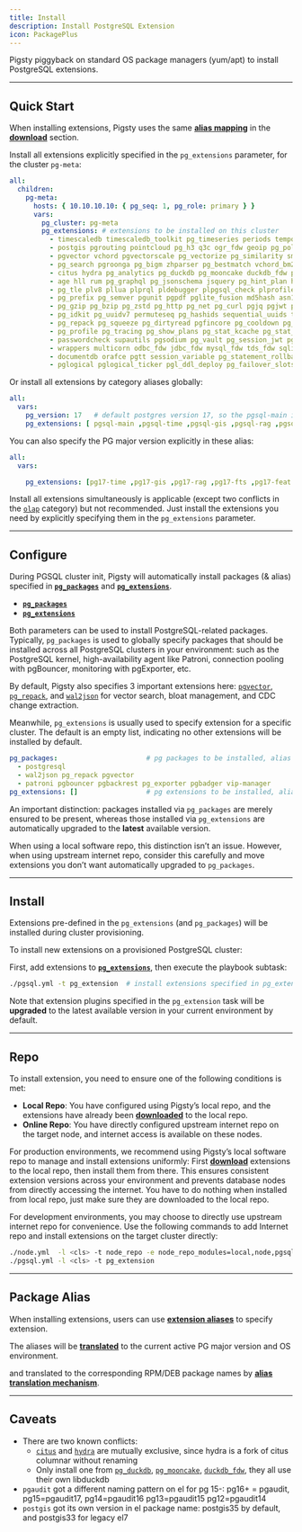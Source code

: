 ```yaml
---
title: Install
description: Install PostgreSQL Extension
icon: PackagePlus
---
```


Pigsty piggyback on standard OS package managers (yum/apt) to install PostgreSQL extensions.

------

## Quick Start

When installing extensions, Pigsty uses the same [**alias mapping**](/usage/pkg) in the [**download**](/usage/download) section.

Install all extensions explicitly specified in the `pg_extensions` parameter, for the cluster `pg-meta`:

```yaml
all:
  children:
    pg-meta:
      hosts: { 10.10.10.10: { pg_seq: 1, pg_role: primary } }
      vars:
        pg_cluster: pg-meta
        pg_extensions: # extensions to be installed on this cluster
          - timescaledb timescaledb_toolkit pg_timeseries periods temporal_tables emaj table_version pg_cron pg_task pg_later pg_background
          - postgis pgrouting pointcloud pg_h3 q3c ogr_fdw geoip pg_polyline pg_geohash #mobilitydb
          - pgvector vchord pgvectorscale pg_vectorize pg_similarity smlar pg_summarize pg_tiktoken pg4ml #pgml
          - pg_search pgroonga pg_bigm zhparser pg_bestmatch vchord_bm25 hunspell
          - citus hydra pg_analytics pg_duckdb pg_mooncake duckdb_fdw pg_parquet pg_fkpart pg_partman plproxy #pg_strom
          - age hll rum pg_graphql pg_jsonschema jsquery pg_hint_plan hypopg index_advisor pg_plan_filter imgsmlr pg_ivm pg_incremental pgmq pgq pg_cardano omnigres #rdkit
          - pg_tle plv8 pllua plprql pldebugger plpgsql_check plprofiler plsh pljava #plr #pgtap #faker #dbt2
          - pg_prefix pg_semver pgunit pgpdf pglite_fusion md5hash asn1oid roaringbitmap pgfaceting pgsphere pg_country pg_xenophile pg_currency pg_collection pgmp numeral pg_rational pguint pg_uint128 hashtypes ip4r pg_uri pgemailaddr pg_acl timestamp9 chkpass #pg_duration #debversion #pg_rrule
          - pg_gzip pg_bzip pg_zstd pg_http pg_net pg_curl pgjq pgjwt pg_smtp_client pg_html5_email_address url_encode pgsql_tweaks pg_extra_time pgpcre icu_ext pgqr pg_protobuf envvar floatfile pg_readme ddl_historization data_historization pg_schedoc pg_hashlib pg_xxhash shacrypt cryptint pg_ecdsa pgsparql
          - pg_idkit pg_uuidv7 permuteseq pg_hashids sequential_uuids topn quantile lower_quantile count_distinct omnisketch ddsketch vasco pgxicor tdigest first_last_agg extra_window_functions floatvec aggs_for_vecs aggs_for_arrays pg_arraymath pg_math pg_random pg_base36 pg_base62 pg_base58 pg_financial
          - pg_repack pg_squeeze pg_dirtyread pgfincore pg_cooldown pg_ddlx pg_prioritize pg_checksums pg_readonly pg_upless pg_permissions pgautofailover pg_catcheck preprepare pgcozy pg_orphaned pg_crash pg_cheat_funcs pg_fio pg_savior safeupdate pg_drop_events table_log #pgagent #pgpool
          - pg_profile pg_tracing pg_show_plans pg_stat_kcache pg_stat_monitor pg_qualstats pg_store_plans pg_track_settings pg_wait_sampling system_stats pg_meta pgnodemx pg_sqlog bgw_replstatus pgmeminfo toastinfo pg_explain_ui pg_relusage pagevis powa
          - passwordcheck supautils pgsodium pg_vault pg_session_jwt pg_anon pg_tde pgsmcrypto pgaudit pgauditlogtofile pg_auth_mon credcheck pgcryptokey pg_jobmon logerrors login_hook set_user pg_snakeoil pgextwlist pg_auditor sslutils pg_noset
          - wrappers multicorn odbc_fdw jdbc_fdw mysql_fdw tds_fdw sqlite_fdw pgbouncer_fdw mongo_fdw redis_fdw pg_redis_pubsub kafka_fdw hdfs_fdw firebird_fdw aws_s3 log_fdw #oracle_fdw #db2_fdw
          - documentdb orafce pgtt session_variable pg_statement_rollback pg_dbms_metadata pg_dbms_lock pgmemcache #pg_dbms_job #wiltondb
          - pglogical pglogical_ticker pgl_ddl_deploy pg_failover_slots db_migrator wal2json wal2mongo decoderbufs decoder_raw mimeo pg_fact_loader pg_bulkload #repmgr
```

Or install all extensions by category aliases globally:

```yaml
all:
  vars:
    pg_version: 17   # default postgres version 17, so the pgsql-main is equivalent to pg17-main
    pg_extensions: [ pgsql-main ,pgsql-time ,pgsql-gis ,pgsql-rag ,pgsql-fts ,pgsql-olap ,pgsql-feat ,pgsql-lang ,pgsql-type ,pgsql-util ,pgsql-func ,pgsql-admin ,pgsql-stat ,pgsql-sec ,pgsql-fdw ,pgsql-sim ,pgsql-etl]
```

You can also specify the PG major version explicitly in these alias:

```yaml
all:
  vars:

    pg_extensions: [pg17-time ,pg17-gis ,pg17-rag ,pg17-fts ,pg17-feat ,pg17-lang ,pg17-type ,pg17-util ,pg17-func ,pg17-admin ,pg17-stat ,pg17-sec ,pg17-fdw ,pg17-sim ,pg17-etl ] #,pg17-olap]
```

Install all extensions simultaneously is applicable (except two conflicts in the [`olap`](/cate/olap/) category) but not recommended. Just install the extensions you need by explicitly specifying them in the `pg_extensions` parameter.

------

## Configure

During PGSQL cluster init, Pigsty will automatically install packages (& alias) specified in [**`pg_packages`**](/docs/pgsql/param#pg_packages) and [**`pg_extensions`**](/docs/pgsql/param#pg_extensions).

- [**`pg_packages`**](/docs/pgsql/param#pg_packages)
- [**`pg_extensions`**](/docs/pgsql/param#pg_extensions)

Both parameters can be used to install PostgreSQL-related packages. Typically, `pg_packages` is used to globally specify packages that should be installed across all PostgreSQL clusters in your environment: such as the PostgreSQL kernel, high-availability agent like Patroni, connection pooling with pgBouncer, monitoring with pgExporter, etc.

By default, Pigsty also specifies 3 important extensions here: [`pgvector`](/e/vector), [`pg_repack`](/e/pg_repack), and [`wal2json`](/e/wal2json) for vector search, bloat management, and CDC change extraction.

Meanwhile, `pg_extensions` is usually used to specify extension for a specific cluster. The default is an empty list, indicating no other extensions will be installed by default.

```yaml
pg_packages:                      # pg packages to be installed, alias can be used, state=present
  - postgresql
  - wal2json pg_repack pgvector
  - patroni pgbouncer pgbackrest pg_exporter pgbadger vip-manager
pg_extensions: []                 # pg extensions to be installed, alias can be used, state=latest
```

An important distinction: packages installed via `pg_packages` are merely ensured to be present, whereas those installed via `pg_extensions` are automatically upgraded to the **latest** available version.

When using a local software repo, this distinction isn’t an issue. However, when using upstream internet repo, consider this carefully and move extensions you don’t want automatically upgraded to `pg_packages`.

------

## Install

Extensions pre-defined in the `pg_extensions` (and `pg_packages`) will be installed during cluster provisioning.

To install new extensions on a provisioned PostgreSQL cluster:

First, add extensions to [**`pg_extensions`**](/docs/pgsql/param#pg_extensions), then execute the playbook subtask:

```bash
./pgsql.yml -t pg_extension  # install extensions specified in pg_extensions
```

Note that extension plugins specified in the `pg_extension` task will be **upgraded** to the latest available version in your current environment by default.

------

## Repo

To install extension, you need to ensure one of the following conditions is met:

- **Local Repo**: You have configured using Pigsty’s local repo, and the extensions have already been [**downloaded**](/usage/download/) to the local repo.
- **Online Repo**: You have directly configured upstream internet repo on the target node, and internet access is available on these nodes.

For production environments, we recommend using Pigsty’s local software repo to manage and install extensions uniformly: First [**download**](/usage/download) extensions to the local repo, then install them from there.
This ensures consistent extension versions across your environment and prevents database nodes from directly accessing the internet. You have to do nothing when installed from local repo, just make sure they are downloaded to the local repo.

For development environments, you may choose to directly use upstream internet repo for convenience. Use the following commands to add Internet repo and install extensions on the target cluster directly:

```bash
./node.yml  -l <cls> -t node_repo -e node_repo_modules=local,node,pgsql    # Enable internet repo on target node
./pgsql.yml -l <cls> -t pg_extension                                        # Install extensions using local+internet upstream repos
```

------

## Package Alias

When installing extensions, users can use [**extension aliases**](/usage/pkg) to specify extension.

The aliases will be [**translated**](/usage/pkg) to the current active PG major version and OS environment.

and translated to the corresponding RPM/DEB package names by [**alias translation mechanism**](/usage/pkg).

------

## Caveats

- There are two known conflicts:
  - [`citus`](/e/citus/) and [`hydra`](/e/columnar) are mutually exclusive, since hydra is a fork of citus columnar without renaming
  - Only install one from [`pg_duckdb`](/e/pg_duckdb), [`pg_mooncake`](/e/pg_mooncake), [`duckdb_fdw`](/e/duckdb_fdw), they all use their own libduckdb
- `pgaudit` got a different naming pattern on el for pg 15-: pg16+ = pgaudit, pg15=pgaudit17, pg14=pgaudit16 pg13=pgaudit15 pg12=pgaudit14
- `postgis` got its own version in el package name: postgis35 by default, and postgis33 for legacy el7